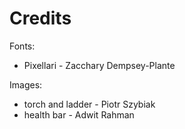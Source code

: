 # Credits

Fonts:
 - Pixellari - Zacchary Dempsey-Plante

Images:
 - torch and ladder - Piotr Szybiak
 - health bar - Adwit Rahman
